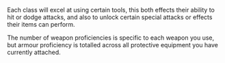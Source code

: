 Each class will excel at using certain tools, this both effects their ability to hit or dodge attacks, and also to unlock certain special attacks or effects their items can perform.

The number of weapon proficiencies is specific to each weapon you use, but armour proficiency is totalled across all protective equipment you have currently attached.